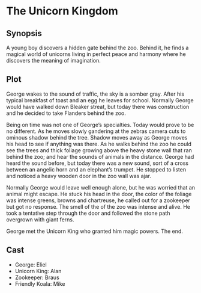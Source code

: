 # The Unicorn Kingdom

## Synopsis

A young boy discovers a hidden gate behind the zoo.
Behind it, he finds a magical world of unicorns living in perfect peace and harmony where he discovers the meaning of imagination.

## Plot

George wakes to the sound of traffic, the sky is a somber gray.
After his typical breakfast of toast and an egg he leaves for school.
Normally George would have walked down Bleaker streat, but today there was construction and he decided to take Flanders behind the zoo.

Being on time was not one of George’s specialties. Today would prove to be no different.
As he moves slowly gandering at the zebras camera cuts to ominous shadow behind the tree. Shadow moves away as George moves his head to see if anything was there.
As he walks behind the zoo he could see the trees and thick foliage growing above the heavy stone wall that ran behind the zoo; and hear the sounds of animals in the distance.
George had heard the sound before, but today there was a new sound, sort of a cross between an angelic horn and an elephant’s trumpet.
He stopped to listen and noticed a heavy wooden door in the zoo wall was ajar.

Normally George would leave well enough alone, but he was worried that an animal might escape.
He stuck his head in the door, the color of the foliage was intense greens, browns and chartreuse, he called out for a zookeeper but got no response.
The smell of the of the zoo was intense and alive.
He took a tentative step through the door and followed the stone path overgrown with giant ferns.

George met the Unicorn King who granted him magic powers.
The end.

## Cast

* George: Eliel
* Unicorn King: Alan
* Zookeeper: Braus
* Friendly Koala: Mike

